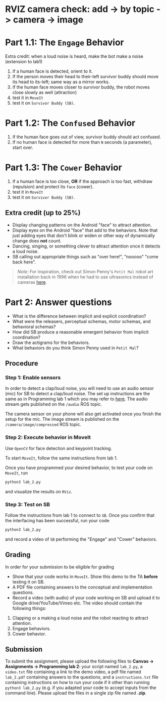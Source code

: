 # RVIZ camera check: add -> by topic -> camera -> image

# Part 1.1: The `Engage` Behavior

Extra credit: when a loud noise is heard, make the bot make a noise (extension to lab1)


1. If a human face is detected, orient to it.
2. If the person moves their head to their-left survivor buddy should move its head to its-left; same way as a mirror works.
3. If the human face moves closer to survivor buddy, the robot moves close slowly as well (attraction)
4. test it in `MoveIt`
5. test it on `Survivor Buddy (SB)`.

# Part 1.2: The `Confused` Behavior

1. If the human face goes out of view, survivor buddy should act confused.
2. If no human face is detected for more than `N` seconds (a parameter), start over.

# Part 1.3: The `Cower` Behavior

1. If a human face is too close, **OR** if the approach is too fast, withdraw (repulsion) and protect its `face` (cower).
2. test it in `MoveIt`
3. test it on `Survivor Buddy (SB)`.


## Extra credit (up to 25%)

- Display changing patterns on the Android "face" to attract attention.
- Display eyes on the Android "face" that add to the behaviors. Note that just adding eyes that don't blink or widen or other way of dynamically change does **not** count.
- Dancing, singing, or something clever to attract attention once it detects a loud noise.
- SB calling out appropriate things such as "over here!", "nooooo" "come back here".

> _Note:_ For inspiration, check out Simon Penny's `Petit Mal` robot art installation back in 1996 when he had to use ultrasonics instead of cameras [here](https://simonpenny.net/works/petitmal.html).

# Part 2: Answer questions

- What is the difference between implicit and explicit coordination?
- What were the releasers, perceptual schemas, motor schemas, and behavioral schemas?
- How did SB produce a reasonable emergent behavior from implicit coordination?
- Draw the actigrams for the behaviors.
- What behaviors do you think Simon Penny used in `Petit Mal`? 


## Procedure

### Step 1: Enable sensors

In order to detect a clap/loud noise, you will need to use an audio sensor (mic) for SB to detect a clap/loud noise. The set up instructions are the same as in Programming lab 1 which you may refer to [here](https://github.com/yashas-salankimatt/sb_master_repo/blob/master/survivorbuddy_ros/lab_assignments/csce635_lab_1.md). The audio stream gets published on the `/audio` ROS topic.

The camera sensor on your phone will also get activated once you finish the setup for the mic. The image stream is published on the `/camera/image/compressed` ROS topic.


### Step 2: Execute behavior in MoveIt

Use `OpenCV` for face detection and keypoint tracking.

To start `MoveIt`, follow the same instructions from lab 1.

Once you have programmed your desired behavior, to test your code on `MoveIt`, run

```python
python3 lab_2.py
```

and visualize the results on `RViz`.


### Step 3: Test on SB

Follow the instructions from lab 1 to connect to `SB`. Once you confirm that the interfacing has been successful, run your code

```python
python3 lab_2.py
```

and record a video of `SB` performing the "Engage" and "Cower" behaviors.

## Grading

In order for your submission to be eligible for grading

- Show that your code works in `MoveIt`. Show this demo to the TA **before** testing it on SB.
- A PDF file containing answers to the conceptual and implementation questions.
- Record a video (with audio) of your code working on SB and upload it to Google drive/YouTube/Vimeo etc. The video should contain the following things:
1. Clapping or a making a loud noise and the robot reacting to attract attention.
2. Engage behaviors.
4. Cower behavior.

## Submission

To submit the assignment, please upload the following files to **Canvas -> Assignments -> Programming lab 2**: your script named `lab_2.py`, a `video.txt` file containing a link to the demo video, a pdf file named `lab_2.pdf` containing answers to the questions, and a `instructions.txt` file containing instructions on how to run your code if it other than running `python3 lab_2.py` (e.g. if you adapted your code to accept inputs from the command line). Please upload the files in a single zip file named **<your UIN>.zip**.
